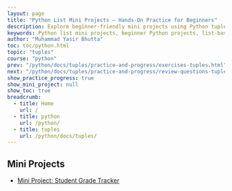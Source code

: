 ```yaml
---
layout: page
title: "Python List Mini Projects – Hands-On Practice for Beginners"
description: Explore beginner-friendly mini projects using Python tuples. Practice real-world scenarios involving list operations, sorting, searching, and data manipulation to strengthen your Python coding skills.
keywords: Python list mini projects, beginner Python projects, list-based Python exercises, hands-on Python list practice, Python list operations, Python list manipulation projects, simple Python coding projects, Python mini tasks with tuples
author: "Muhammad Yasir Bhutta"
toc: toc/python.html
topic: "tuples"
course: "python"
prev: "/python/docs/tuples/practice-and-progress/exercises-tuples.html"
next: "/python/docs/tuples/practice-and-progress/review-questions-tuples.html"
show_practice_progress: true
show_mini_project: null
show_toc: true
breadcrumb:
  - title: Home
    url: /
  - title: python
    url: /python/
  - title: tuples
    url: /python/docs/tuples/
---
```


## Mini Projects

- [Mini Project: Student Grade Tracker](../../../mini-projects/student-grade-tracker-python-mini-project.md)